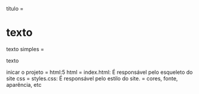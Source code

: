 título = <h1> texto </h1>
texto simples = <p> texto </p>
inicar o projeto = html:5
html = index.html: É responsável pelo esqueleto do site
css = styles.css: É responsável pelo estilo do site. = cores, fonte, aparência, etc
